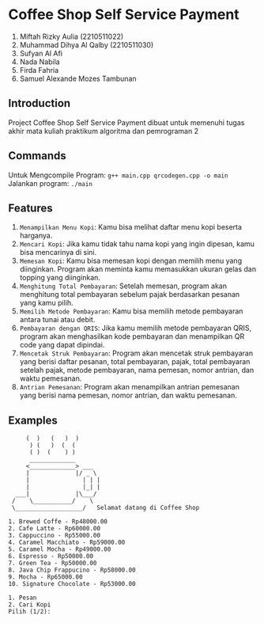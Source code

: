 Coffee Shop Self Service Payment
================================
1. Miftah Rizky Aulia               (2210511022)
2. Muhammad Dihya Al Qalby          (2210511030)
3. Sufyan Al Afi
4. Nada Nabila
5. Firda Fahria
6. Samuel Alexande Mozes Tambunan

Introduction
------------

Project Coffee Shop Self Service Payment dibuat untuk memenuhi tugas akhir mata kuliah praktikum algoritma dan pemrograman 2

Commands
------------

Untuk Mengcompile Program:
```g++ main.cpp qrcodegen.cpp -o main```
Jalankan program:
```./main```

Features
--------

1. ``Menampilkan Menu Kopi``: Kamu bisa melihat daftar menu kopi beserta harganya.
2. ``Mencari Kopi``: Jika kamu tidak tahu nama kopi yang ingin dipesan, kamu bisa mencarinya di sini.
3. ``Memesan Kopi``: Kamu bisa memesan kopi dengan memilih menu yang diinginkan. Program akan meminta kamu memasukkan ukuran gelas dan topping yang diinginkan.
4. ``Menghitung Total Pembayaran``: Setelah memesan, program akan menghitung total pembayaran sebelum pajak berdasarkan pesanan yang kamu pilih.
5. ``Memilih Metode Pembayaran``: Kamu bisa memilih metode pembayaran antara tunai atau debit.
6. ``Pembayaran dengan QRIS``: Jika kamu memilih metode pembayaran QRIS, program akan menghasilkan kode pembayaran dan menampilkan QR code yang dapat dipindai.
7. ``Mencetak Struk Pembayaran``: Program akan mencetak struk pembayaran yang berisi daftar pesanan, total pembayaran, pajak, total pembayaran setelah pajak, metode pembayaran, nama pemesan, nomor antrian, dan waktu pemesanan.
8. ``Antrian Pemesanan``: Program akan menampilkan antrian pemesanan yang berisi nama pemesan, nomor antrian, dan waktu pemesanan.

Examples
--------

```
     (  )   (   )  )
      ) (   )  (  (
      ( )  (    ) )
      _____________
     <_____________> ___
     |             |/ _ \
     |               | | |
     |               |_| |
  ___|             |\___/
 /    \___________/    \
 \___________________/   Selamat datang di Coffee Shop
 
1. Brewed Coffe - Rp48000.00
2. Cafe Latte - Rp60000.00
3. Cappuccino - Rp55000.00
4. Caramel Macchiato - Rp59000.00
5. Caramel Mocha - Rp49000.00
6. Espresso - Rp50000.00
7. Green Tea - Rp50000.00
8. Java Chip Frappucino - Rp58000.00
9. Mocha - Rp65000.00
10. Signature Chocolate - Rp53000.00

1. Pesan
2. Cari Kopi
Pilih (1/2): 
```
